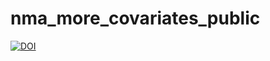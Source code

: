# nma_more_covariates_public


[![DOI](https://zenodo.org/badge/910548668.svg)](https://zenodo.org/badge/latestdoi/910548668)
